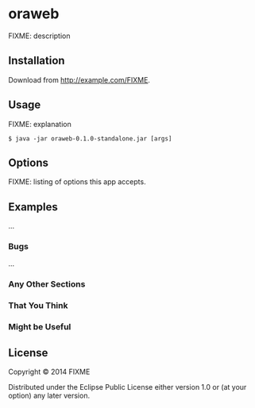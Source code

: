 # oraweb

FIXME: description

## Installation

Download from http://example.com/FIXME.

## Usage

FIXME: explanation

    $ java -jar oraweb-0.1.0-standalone.jar [args]

## Options

FIXME: listing of options this app accepts.

## Examples

...

### Bugs

...

### Any Other Sections
### That You Think
### Might be Useful

## License

Copyright © 2014 FIXME

Distributed under the Eclipse Public License either version 1.0 or (at
your option) any later version.
